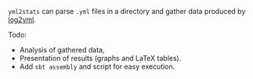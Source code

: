 `yml2stats` can parse `.yml` files in a directory and gather data produced by [log2yml](https://github.com/zafer-esen/log2yml).

Todo:
  - Analysis of gathered data,
  - Presentation of results (graphs and LaTeX tables).
  - Add `sbt assembly` and script for easy execution.
